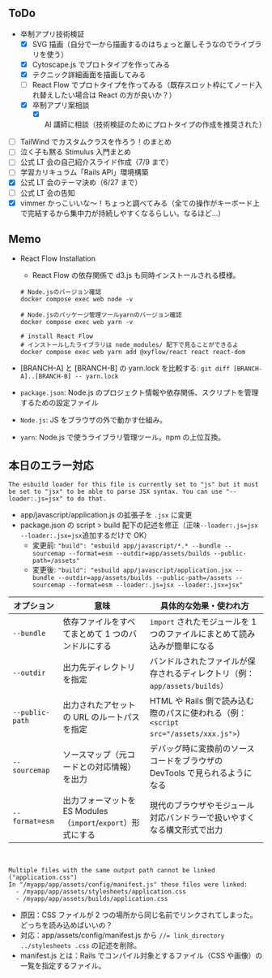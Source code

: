 ## ToDo

- 卒制アプリ技術検証
  - [x] SVG 描画（自分で一から描画するのはちょっと厳しそうなのでライブラリを使う）
  - [x] Cytoscape.js でプロトタイプを作ってみる
  - [x] テクニック詳細画面を描画してみる
  - [ ] React Flow でプロトタイプを作ってみる（既存スロット枠にてノード入れ替えしたい場合は React の方が良いか？）
  - [x] 卒制アプリ案相談
    - [x] AI 講師に相談（技術検証のためにプロトタイプの作成を推奨された）
- [ ] TailWind でカスタムクラスを作ろう！のまとめ
- [ ] 泣く子も黙る Stimulus 入門まとめ
- [ ] 公式 LT 会の自己紹介スライド作成（7/9 まで）
- [ ] 学習カリキュラム「Rails API」環境構築
- [x] 公式 LT 会のテーマ決め（6/27 まで）
- [ ] 公式 LT 会の告知
- [x] vimmer かっこいいな〜！ちょっと調べてみる（全ての操作がキーボード上で完結するから集中力が持続しやすくなるらしい。なるほど...）

## Memo

- React Flow Installation

  - React Flow の依存関係で d3.js も同時インストールされる模様。

  ```
  # Node.jsのバージョン確認
  docker compose exec web node -v

  # Node.jsのパッケージ管理ツールyarnのバージョン確認
  docker compose exec web yarn -v

  # install React Flow
  # インストールしたライブラリは node_modules/ 配下で見ることができるよ
  docker compose exec web yarn add @xyflow/react react react-dom
  ```

- [BRANCH-A] と [BRANCH-B] の yarn.lock を比較する: `git diff [BRANCH-A]..[BRANCH-B] -- yarn.lock`
- `package.json`: Node.js のプロジェクト情報や依存関係、スクリプトを管理するための設定ファイル
- `Node.js`: JS をブラウザの外で動かす仕組み。
- `yarn`: Node.js で使うライブラリ管理ツール。npm の上位互換。

## 本日のエラー対応

```
The esbuild loader for this file is currently set to "js" but it must be set to "jsx" to be able to parse JSX syntax. You can use "--loader:.js=jsx" to do that.
```

- app/javascript/application.js の拡張子を `.jsx` に変更
- package.json の script > build 配下の記述を修正（正味`--loader:.js=jsx --loader:.jsx=jsx`追加するだけで OK）
  - 変更前: `"build": "esbuild app/javascript/*.* --bundle --sourcemap --format=esm --outdir=app/assets/builds --public-path=/assets"`
  - 変更後: `"build": "esbuild app/javascript/application.jsx --bundle --outdir=app/assets/builds --public-path=/assets --sourcemap --format=esm --loader:.js=jsx --loader:.jsx=jsx"`

| オプション      | 意味                                                         | 具体的な効果・使われ方                                                              |
| --------------- | ------------------------------------------------------------ | ----------------------------------------------------------------------------------- |
| `--bundle`      | 依存ファイルをすべてまとめて 1 つのバンドルにする            | `import` されたモジュールを 1 つのファイルにまとめて読み込みが簡単になる            |
| `--outdir`      | 出力先ディレクトリを指定                                     | バンドルされたファイルが保存されるディレクトリ（例：`app/assets/builds`）           |
| `--public-path` | 出力されたアセットの URL のルートパスを指定                  | HTML や Rails 側で読み込む際のパスに使われる（例：`<script src="/assets/xxx.js">`） |
| `--sourcemap`   | ソースマップ（元コードとの対応情報）を出力                   | デバッグ時に変換前のソースコードをブラウザの DevTools で見られるようになる          |
| `--format=esm`  | 出力フォーマットを ES Modules（`import`/`export`）形式にする | 現代のブラウザやモジュール対応バンドラーで扱いやすくなる構文形式で出力              |

<br>

```
Multiple files with the same output path cannot be linked ("application.css")
In "/myapp/app/assets/config/manifest.js" these files were linked:
  - /myapp/app/assets/stylesheets/application.css
  - /myapp/app/assets/builds/application.css
```

- 原因：CSS ファイルが 2 つの場所から同じ名前でリンクされてしまった。どっちを読み込めばいいの？
- 対応：app/assets/config/manifest.js から `//= link_directory ../stylesheets .css` の記述を削除。
- manifest.js とは：Rails でコンパイル対象とするファイル（CSS や画像）の一覧を指定するファイル。
